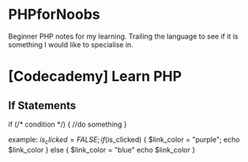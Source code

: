 # PHPforNoobs
Beginner PHP notes for my learning. Trailing the language to see if it is something I would like to specialise in.

# [Codecademy] Learn PHP
## If Statements

if (/* condition */) {
  //do something
}

example:
  $is_clicked = FALSE;
    if($is_clicked) {
    $link_color = "purple";
    echo $link_color
    } else {
      $link_color = "blue"
      echo $link_color
    }
